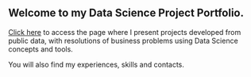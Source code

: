 <h2> Welcome to my Data Science Project Portfolio. </h2>

[Click here](https://vitorhmf.github.io/portfolio) to access the page where I present projects developed from public data, with resolutions of business problems using Data Science concepts and tools.

You will also find my experiences, skills and contacts.
